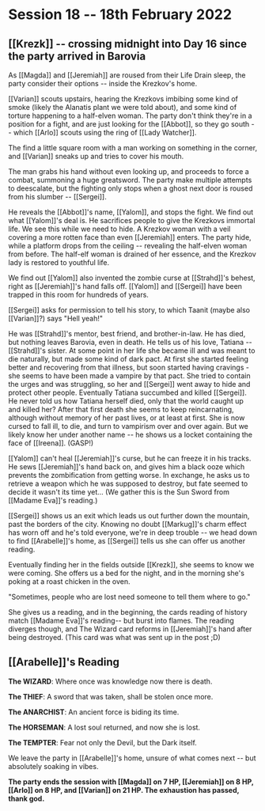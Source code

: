 # Session 18 -- 18th February 2022
## [[Krezk]] -- crossing midnight into Day 16 since the party arrived in Barovia

As [[Magda]] and [[Jeremiah]] are roused from their Life Drain sleep, the party consider their options -- inside the Krezkov's home.

[[Varian]] scouts upstairs, hearing the Krezkovs imbibing some kind of smoke (likely the Alanatis plant we were told about), and some kind of torture happening to a half-elven woman. The party don't think they're in a position for a fight, and are just looking for the [[Abbot]], so they go south -- which [[Arlo]] scouts using the ring of [[Lady Watcher]].

The find a little square room with a man working on something in the corner, and [[Varian]] sneaks up and tries to cover his mouth.

The man grabs his hand without even looking up, and proceeds to force a combat, summoning a huge greatsword. The party make multiple attempts to deescalate, but the fighting only stops when a ghost next door is roused from his slumber -- [[Sergei]].

He reveals the [[Abbot]]'s name, [[Yalom]], and stops the fight. We find out what [[Yalom]]'s deal is. He sacrifices people to give the Krezkovs immortal life. We see this while we need to hide. A Krezkov woman with a veil covering a more rotten face than even [[Jeremiah]] enters. The party hide, while a platform drops from the ceiling -- revealing the half-elven woman from before. The half-elf woman is drained of her essence, and the Krezkov lady is restored to youthful life.

We find out [[Yalom]] also invented the zombie curse at [[Strahd]]'s behest, right as [[Jeremiah]]'s hand falls off. [[Yalom]] and [[Sergei]] have been trapped in this room for hundreds of years.

[[Sergei]] asks for permission to tell his story, to which Taanit (maybe also [[Varian]]?) says "Hell yeah!"

He was [[Strahd]]'s mentor, best friend, and brother-in-law. He has died, but nothing leaves Barovia, even in death. He tells us of his love, Tatiana -- [[Strahd]]'s sister. At some point in her life she became ill and was meant to die naturally, but made some kind of dark pact. At first she started feeling better and recovering from that illness, but soon started having cravings - she seems to have been made a vampire by that pact. She tried to contain the urges and was struggling, so her and [[Sergei]] went away to hide and protect other people. Eventually Tatiana succumbed and killed [[Sergei]]. He never told us how Tatiana herself died, only that the world caught up and killed her? After that first death she seems to keep reincarnating, although without memory of her past lives, or at least at first. She is now cursed to fall ill, to die, and turn to vampirism over and over again. But we likely know her under another name -- he shows us a locket containing the face of [[Ireena]]. (GASP!) 

[[Yalom]] can't heal [[Jeremiah]]'s curse, but he can freeze it in his tracks. He sews [[Jeremiah]]'s hand back on, and gives him a black ooze which prevents the zombification from getting worse. In exchange, he asks us to retrieve a weapon which he was supposed to destroy, but fate seemed to decide it wasn't its time yet... (We gather this is the Sun Sword from [[Madame Eva]]'s reading.)

[[Sergei]] shows us an exit which leads us out further down the mountain, past the borders of the city. Knowing no doubt [[Markug]]'s charm effect has worn off and he's told everyone, we're in deep trouble -- we head down to find [[Arabelle]]'s home, as [[Sergei]] tells us she can offer us another reading.

Eventually finding her in the fields outside [[Krezk]], she seems to know we were coming. She offers us a bed for the night, and in the morning she's poking at a roast chicken in the oven.

"Sometimes, people who are lost need someone to tell them where to go."

She gives us a reading, and in the beginning, the cards reading of history match [[Madame Eva]]'s reading-- but burst into flames. The reading diverges though, and The Wizard card reforms in [[Jeremiah]]'s hand after being destroyed. (This card was what was sent up in the post ;D)

## [[Arabelle]]'s Reading

**The WIZARD**: Where once was knowledge now there is death.

**The THIEF**: A sword that was taken, shall be stolen once more.

**The ANARCHIST**: An ancient force is biding its time.

**The HORSEMAN**: A lost soul returned, and now she is lost.

**The TEMPTER**: Fear not only the Devil, but the Dark itself.


We leave the party in [[Arabelle]]'s home, unsure of what comes next -- but absolutely soaking in vibes.

**The party ends the session with [[Magda]] on 7 HP, [[Jeremiah]] on 8 HP, [[Arlo]] on 8 HP, and [[Varian]] on 21 HP. The exhaustion has passed, thank god.**